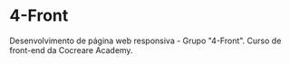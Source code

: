 # 4-Front
Desenvolvimento de página web responsiva - Grupo "4-Front". Curso de front-end da Cocreare Academy.

